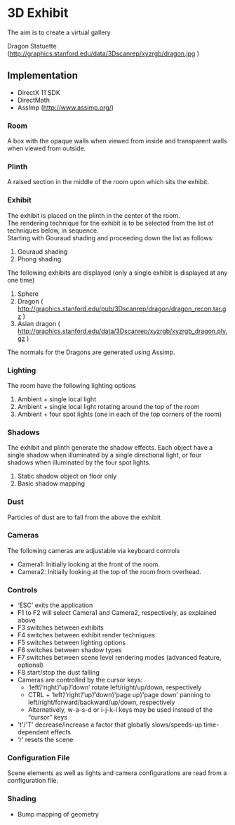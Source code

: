 # 3D Exhibit

The aim is to create a virtual gallery

Dragon Statuette (<http://graphics.stanford.edu/data/3Dscanrep/xyzrgb/dragon.jpg> )

## Implementation

- DirectX 11 SDK
- DirectMath
- AssImp (<http://www.assimp.org/>)

### Room

A box with the opaque walls when viewed from inside and transparent walls when viewed from outside.

### Plinth

A raised section in the middle of the room upon which sits the exhibit.

### Exhibit

The exhibit is placed on the plinth in the center of the room.  
The rendering technique for the exhibit is to be selected from the list of techniques below, in sequence.  
Starting with Gouraud shading and proceeding down the list as follows:

1. Gouraud shading
2. Phong shading

The following exhibits are displayed (only a single exhibit is displayed at any one time)

1. Sphere
2. Dragon ( <http://graphics.stanford.edu/pub/3Dscanrep/dragon/dragon_recon.tar.gz> )
3. Asian dragon ( <http://graphics.stanford.edu/data/3Dscanrep/xyzrgb/xyzrgb_dragon.ply.gz> )

The normals for the Dragons are generated using Assimp.

### Lighting

The room have the following lighting options

1. Ambient + single local light
2. Ambient + single local light rotating around the top of the room
3. Ambient + four spot lights (one in each of the top corners of the room)

### Shadows

The exhibit and plinth generate the shadow effects.
Each object have a single shadow when illuminated by a single directional light, or four shadows when illuminated by the four spot lights.

1. Static shadow object on floor only
2. Basic shadow mapping

### Dust

Particles of dust are to fall from the above the exhibit

### Cameras

The following cameras are adjustable via keyboard controls

- Camera1: Initially looking at the front of the room.
- Camera2: Initially looking at the top of the room from overhead.

### Controls

- ‘ESC’ exits the application
- F1 to F2 will select Camera1 and Camera2, respectively, as explained above
- F3 switches between exhibits
- F4 switches between exhibit render techniques
- F5 switches between lighting options
- F6 switches between shadow types
- F7 switches between scene level rendering modes (advanced feature, optional)
- F8 start/stop the dust falling
- Cameras are controlled by the cursor keys:
  - ‘left’/‘right’/’up’/’down’ rotate left/right/up/down, respectively
  - CTRL + ‘left’/‘right’/’up’/’down’/’page up’/’page down’ panning to left/right/forward/backward/up/down, respectively
  - Alternatively, w-a-s-d or i-j-k-l keys may be used instead of the “cursor” keys
- 't'/'T' decrease/increase a factor that globally slows/speeds-up time-dependent effects
- ‘r’ resets the scene

### Configuration File

Scene elements as well as lights and camera configurations are read from a configuration file.

### Shading

- Bump mapping of geometry

